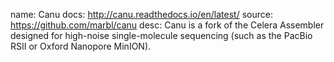 name: Canu
docs: http://canu.readthedocs.io/en/latest/
source: https://github.com/marbl/canu
desc:
 Canu is a fork of the Celera Assembler designed for high-noise single-molecule
 sequencing (such as the PacBio RSII or Oxford Nanopore MinION).
